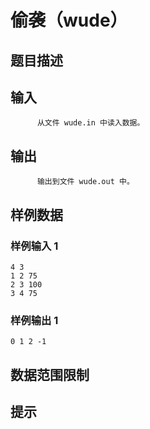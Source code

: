 # 偷袭（wude）

## 题目描述



## 输入


          从文件 wude.in 中读入数据。                  

## 输出


          输出到文件 wude.out 中。                  

## 样例数据

### 样例输入 1

```
4 3
1 2 75
2 3 100
3 4 75

```

### 样例输出 1

```
0 1 2 ‐1

```


## 数据范围限制



## 提示


